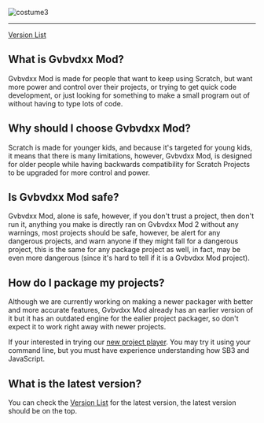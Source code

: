 ![costume3](https://github.com/gvbmod/gvbmod.github.io/assets/123641869/ebc2efc5-0318-4aae-8af9-c1d5ce251f07)


---

[Version List](versions)

## What is Gvbvdxx Mod?
Gvbvdxx Mod is made for people that want to keep using Scratch, but want more power and control over their projects, or trying to get quick code development, or just looking for something to make a small program out of without having to type lots of code.

## Why should I choose Gvbvdxx Mod?
Scratch is made for younger kids, and because it's targeted for young kids, it means that there is many limitations, however, Gvbvdxx Mod, is designed for older people while having backwards compatibility for Scratch Projects to be upgraded for more control and power.

## Is Gvbvdxx Mod safe?
Gvbvdxx Mod, alone is safe, however, if you don't trust a project, then don't run it, anything you make is directly ran on Gvbvdxx Mod 2 without any warnings, most projects should be safe, however, be alert for any dangerous projects, and warn anyone if they might fall for a dangerous project, this is the same for any package project as well, in fact, may be even more dangerous (since it's hard to tell if it is a Gvbvdxx Mod project).

## How do I package my projects?

Although we are currently working on making a newer packager with better and more accurate features, Gvbvdxx Mod already has an earlier version of it but it has an outdated engine for the ealier project packager, so don't expect it to work right away with newer projects.

If your interested in trying our [new project player](https://github.com/gvbmod/GvbvdxxMod2/tree/main/gm2-packager). You may try it using your command line, but you must have experience understanding how SB3 and JavaScript.

## What is the latest version?

You can check the [Version List](versions) for the latest version, the latest version should be on the top.
